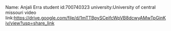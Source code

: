 Name: Anjali Erra student id:700740323 university:University of central missouri
video link:https://drive.google.com/file/d/1mTTBpySCeifcWpVB8dcwyAMwTpGinKiv/view?usp=share_link
